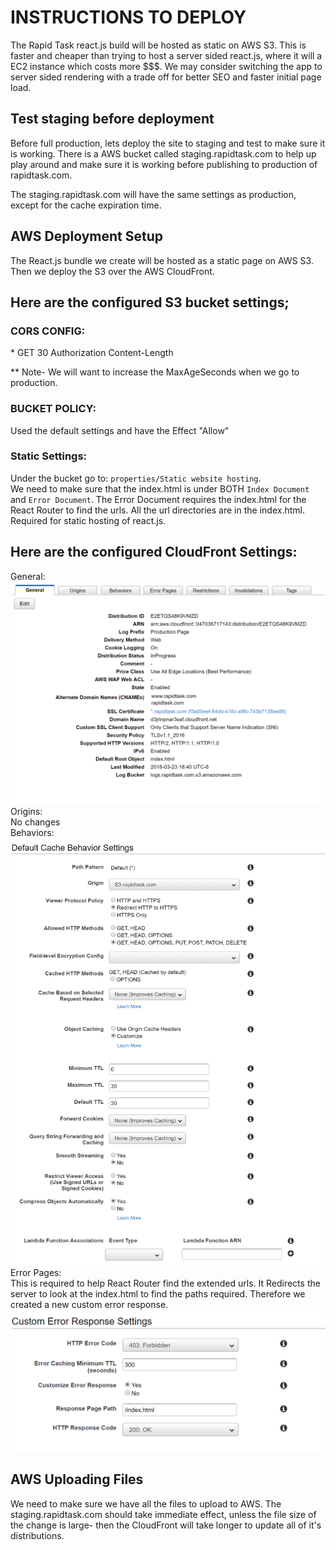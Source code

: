 INSTRUCTIONS TO DEPLOY
======================

The Rapid Task react.js build will be hosted as static on AWS S3. This is faster and cheaper than trying to host a server
sided react.js, where it will a EC2 instance which costs more $$$. We may consider switching the app to server sided rendering
with a trade off for better SEO and faster initial page load.  

Test staging before deployment  
------------------------------
Before full production, lets deploy the site to staging and test to make sure it is working. There is a AWS bucket called
staging.rapidtask.com to help up play around and make sure it is working before publishing to production of rapidtask.com.

The staging.rapidtask.com will have the same settings as production, except for the cache expiration time.


AWS Deployment Setup  
--------------------
The React.js bundle we create will be hosted as a static page on AWS S3. Then we deploy the S3 over the AWS CloudFront.  

## Here are the configured S3 bucket settings;

### CORS CONFIG:  
<?xml version="1.0" encoding="UTF-8"?>
<CORSConfiguration xmlns="http://s3.amazonaws.com/doc/2006-03-01/">
<CORSRule>
    <AllowedOrigin>*</AllowedOrigin>
    <AllowedMethod>GET</AllowedMethod> 
    <MaxAgeSeconds>30</MaxAgeSeconds>
    <AllowedHeader>Authorization</AllowedHeader>
    <AllowedHeader>Content-Length</AllowedHeader>
</CORSRule>
</CORSConfiguration>

** Note- We will want to increase the MaxAgeSeconds when we go to production.

### BUCKET POLICY:  
Used the default settings and have the Effect "Allow"

### Static Settings:  
Under the bucket go to: `properties/Static website hosting`.  
We need to make sure that the index.html is under BOTH `Index Document` and `Error Document`. The Error Document requires
the index.html for the React Router to find the urls. All the url directories are in the index.html. Required for static
hosting of react.js.


## Here are the configured CloudFront Settings:  

General:  
![CloudFront General Settings](images/CloudFront_General_Settings.png)
Origins:  
No changes  
Behaviors:  
![CloudFront General Settings](images/CloudFront-Default-Cache-Behavior-Settings.png)  
Error Pages:  
This is required to help React Router find the extended urls. It Redirects the server to look at the index.html to find
the paths required. Therefore we created a new custom error response.  
![CloudFront General Settings](images/CloudFront-Custom-Error-Response-Settings.png)  

AWS Uploading Files  
-------------------

We need to make sure we have all the files to upload to AWS. The staging.rapidtask.com should take immediate effect, unless
the file size of the change is large- then the CloudFront will take longer to update all of it's distributions.

